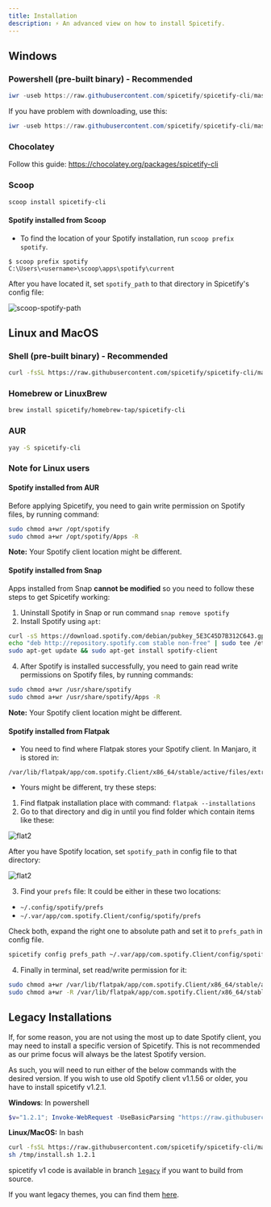 ```yaml
---
title: Installation
description: ⚡ An advanced view on how to install Spicetify.
---
```


## Windows

### Powershell (pre-built binary) - Recommended

```powershell
iwr -useb https://raw.githubusercontent.com/spicetify/spicetify-cli/master/install.ps1 | iex
```

If you have problem with downloading, use this:

```powershell
iwr -useb https://raw.githubusercontent.com/spicetify/spicetify-cli/master/install_curl.ps1 | iex
```

### Chocolatey

Follow this guide: https://chocolatey.org/packages/spicetify-cli

### Scoop

```powershell
scoop install spicetify-cli
```

#### Spotify installed from Scoop

- To find the location of your Spotify installation, run `scoop prefix spotify`.

```console
$ scoop prefix spotify
C:\Users\<username>\scoop\apps\spotify\current
```

After you have located it, set `spotify_path` to that directory in Spicetify's config file:

![scoop-spotify-path](https://user-images.githubusercontent.com/56180050/158084602-99428adf-93bb-4983-968f-14e1f4f5b253.png)

## Linux and MacOS

### Shell (pre-built binary) - Recommended

```bash
curl -fsSL https://raw.githubusercontent.com/spicetify/spicetify-cli/master/install.sh | sh
```

### Homebrew or LinuxBrew

```bash
brew install spicetify/homebrew-tap/spicetify-cli
```

### AUR

```bash
yay -S spicetify-cli
```

### Note for Linux users

#### Spotify installed from AUR

Before applying Spicetify, you need to gain write permission on Spotify files, by running command:

```bash
sudo chmod a+wr /opt/spotify
sudo chmod a+wr /opt/spotify/Apps -R
```

**Note:** Your Spotify client location might be different.

#### Spotify installed from Snap

Apps installed from Snap **cannot be modified** so you need to follow these steps to get Spicetify working:

1. Uninstall Spotify in Snap or run command `snap remove spotify`
2. Install Spotify using `apt`:

```sh
curl -sS https://download.spotify.com/debian/pubkey_5E3C45D7B312C643.gpg | sudo apt-key add -
echo "deb http://repository.spotify.com stable non-free" | sudo tee /etc/apt/sources.list.d/spotify.list
sudo apt-get update && sudo apt-get install spotify-client
```

4. After Spotify is installed successfully, you need to gain read write permissions on Spotify files, by running commands:

```bash
sudo chmod a+wr /usr/share/spotify
sudo chmod a+wr /usr/share/spotify/Apps -R
```

**Note:** Your Spotify client location might be different.

#### Spotify installed from Flatpak

- You need to find where Flatpak stores your Spotify client. In Manjaro, it is stored in:

```
/var/lib/flatpak/app/com.spotify.Client/x86_64/stable/active/files/extra/share/spotify/
```

- Yours might be different, try these steps:

1. Find flatpak installation place with command: `flatpak --installations`
2. Go to that directory and dig in until you find folder which contain items like these:

![flat2](https://user-images.githubusercontent.com/26436809/57563050-81408780-73dc-11e9-92e8-d0cc60502ff3.png)

After you have Spotify location, set `spotify_path` in config file to that directory:

![flat2](https://user-images.githubusercontent.com/26436809/57563057-9ddcbf80-73dc-11e9-82d8-d31cdf7e9cef.png)

3. Find your `prefs` file:
   It could be either in these two locations:

- `~/.config/spotify/prefs`
- `~/.var/app/com.spotify.Client/config/spotify/prefs`

Check both, expand the right one to absolute path and set it to `prefs_path` in config file.

```bash
spicetify config prefs_path ~/.var/app/com.spotify.Client/config/spotify/prefs
```

4. Finally in terminal, set read/write permission for it:

```bash
sudo chmod a+wr /var/lib/flatpak/app/com.spotify.Client/x86_64/stable/active/files/extra/share/spotify
sudo chmod a+wr -R /var/lib/flatpak/app/com.spotify.Client/x86_64/stable/active/files/extra/share/spotify/Apps
```

## Legacy Installations

If, for some reason, you are not using the most up to date Spotify client, you may need to install a specific version of Spicetify.
This is not recommended as our prime focus will always be the latest Spotify version.

As such, you will need to run either of the below commands with the desired version.
If you wish to use old Spotify client v1.1.56 or older, you have to install spicetify v1.2.1.

**Windows**: In powershell

```powershell
$v="1.2.1"; Invoke-WebRequest -UseBasicParsing "https://raw.githubusercontent.com/spicetify/spicetify-cli/master/install.ps1" | Invoke-Expression
```

**Linux/MacOS:** In bash

```bash
curl -fsSL https://raw.githubusercontent.com/spicetify/spicetify-cli/master/install.sh -o /tmp/install.sh
sh /tmp/install.sh 1.2.1
```

spicetify v1 code is available in branch [`legacy`](https://github.com/spicetify/spicetify-cli/tree/legacy) if you want to build from source.

If you want legacy themes, you can find them [here](https://github.com/spicetify/spicetify-themes/tree/legacy).
